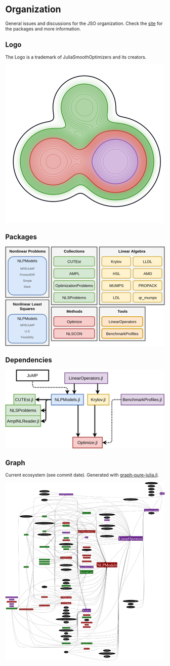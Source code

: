 # Organization

General issues and discussions for the JSO organization. Check the [site](https://JuliaSmoothOptimizers.github.io)
for the packages and more information.

## Logo

The Logo is a trademark of JuliaSmoothOptimizers and its creators.

<img src="jso-logo.png" width="500px">

## Packages

<img src="jso-desc.png">

## Dependencies

<img src="jso-deps.png">

## Graph

Current ecosystem (see commit date). Generated with [graph-pure-julia.jl](graph-pure-julia.jl).

<img src="ecosystem.png">
